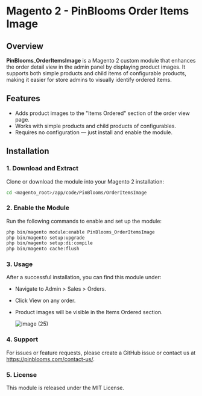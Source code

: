 # Magento 2 - PinBlooms Order Items Image

## Overview
**PinBlooms_OrderItemsImage** is a Magento 2 custom module that enhances the order detail view in the admin panel by displaying product images. It supports both simple products and child items of configurable products, making it easier for store admins to visually identify ordered items.

## Features
- Adds product images to the "Items Ordered" section of the order view page.
- Works with simple products and child products of configurables.
- Requires no configuration — just install and enable the module.

## Installation
### 1. Download and Extract
Clone or download the module into your Magento 2 installation:
```sh
cd <magento_root>/app/code/PinBlooms/OrderItemsImage
```

### 2. Enable the Module
Run the following commands to enable and set up the module:
```sh
php bin/magento module:enable PinBlooms_OrderItemsImage
php bin/magento setup:upgrade
php bin/magento setup:di:compile
php bin/magento cache:flush
```
### 3. Usage
After a successful installation, you can find this module under:
- Navigate to Admin > Sales > Orders.
- Click View on any order.
- Product images will be visible in the Items Ordered section.

  ![image (25)](https://github.com/user-attachments/assets/08af0510-a0e5-430b-b81d-35e780ffd04a)

### 4. Support
For issues or feature requests, please create a GitHub issue or contact us at https://pinblooms.com/contact-us/.

### 5. License
This module is released under the MIT License.
